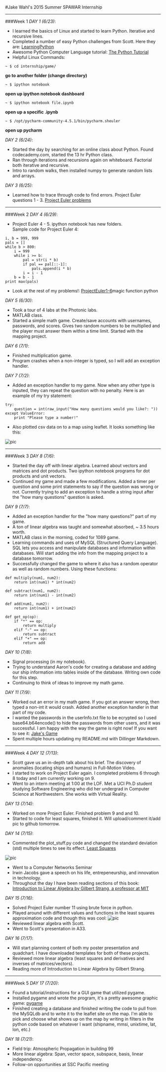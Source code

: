 #Jake Wahl's 2015 Summer SPAWAR Internship
***
###Week 1
*DAY 1 (6/23)*:  
- I learned the basics of Linux and started to learn Python.  Iterative and recursive lines.  
- Completed a number of easy Python challenges from Scott.  Here they are: [LearningPython](https://github.com/jakewahl/spawar_internship.github.io/blob/master/Easy_Python_Challenge.ipynb)
- Awesome Python Computer Language tutorial: [The Python Tutorial](https://docs.python.org/2/tutorial/)
- Helpful Linux Commands:
```
~ $ cd internship/game/
```
**go to another folder (change directory)**
```
~ $ ipython notebook
```
**open up ipython notebook dashboard**
```
~ $ ipython notebook file.ipynb
```
**open up a specific .ipynb**
```
~ $ /opt/pycharm-community-4.5.1/bin/pycharm.sheuler
```
**open up pycharm**

*DAY 2 (6/24)*:  
- Started the day by searching for an online class about Python.  Found codecademy.com, started the 13 hr Python class.  
- Ran through iterations and recursions again on whiteboard.  Factorial both iterative and recursive.  
- Intro to random walks, then installed numpy to generate random lists and arrays.

*DAY 3 (6/25)*: 
- Learned how to trace through code to find errors. Project Euler questions 1 - 3.  [Project Euler problems](https://github.com/jakewahl/spawar_internship.github.io/blob/master/euler.ipynb)

***

###Week 2
*DAY 4 (6/29)*: 
- Project Euler 4 - 5.  ipython notebook has new folders.    
Sample code for Project Euler 4:
```
i, b = 999, 999
pals = []
while b > 800:
    i = 999
    while i >= b:   
        pal = str(i * b)    
        if pal == pal[::-1]:
            pals.append(i * b)
        i = i - 1
    b = b - 1
print max(pals)
```
- Look at the rest of my problems!:
[ProjectEuler1-6](http://127.0.0.1:8888/65ad8a2f-ffc8-4757-8249-9fa0b7e272d3)magic function python

*DAY 5 (6/30)*:
- Took a tour of 4 labs at the Photonic labs.  
- MATLAB class.  
- Started a simple math game.  Create/save accounts with usernames, passwords, and scores.  Gives two random numbers to be multiplied and the player must answer them within a time limit.  Started with the mapping project.

*DAY 6 (7/1)*:
- Finished multiplication game.  
- Program crashes when a non-integer is typed, so I will add an exception handler.

*DAY 7 (7/2)*:
- Added an exception handler to my game.  Now when any other type is inputed, they can repeat the question with no penalty.  Here is an example of my try statement:
```
try:
    question = int(raw_input("How many questions would you like?: "))
except ValueError:
    print "Please type a number!"
```
- Also plotted csv data on to a map using leaflet.  It looks something like this:

![pic](/mapping/index_cluster_pic.png)
***
###Week 3
*DAY 8 (7/6)*:
- Started the day off with linear algebra.  Learned about vectors and matrices and dot products.  Two ipython notebook programs for dot products and unit vectors.  
- Continued my game and made a few modifications.  Added a timer per question and some print statements to say if the question was wrong or not.  Currently trying to add an exception to handle a string input after the "how many questions" question is asked.

*DAY 9 (7/7)*:  
- Added an exception handler for the "how many questions?" part of my game.  
- A ton of linear algebra was taught and somewhat absorbed, ~ 3.5 hours worth.  
- MATLAB class in the morning, coded for 1089 game.  
- Learning commands and uses of MySQL (Structured Query Language).  SQL lets you access and manipulate databases and information within databases.  Will start adding the info from the mapping project to a database tomorrow. 
- Successfully changed the game to where it also has a random operator as well as random numbers.  Using these functions:

```
def multiply(num1, num2):
    return int(num1) * int(num2)

def subtract(num1, num2):
    return int(num1) - int(num2)

def add(num1, num2):
    return int(num1) + int(num2)

def get_op(op):
    if "*" == op:
        return multiply
    elif "-" == op:
        return subtract
    elif "+" == op:
        return add
```
*DAY 10 (7/8)*:
- Signal processing (in my notebook).  
- Trying to understand Aaron's code for creating a database and adding our ship information into tables inside of the database.  Writing own code for this step.  
- Continuing to think of ideas to improve my math game.

*DAY 11 (7/9)*:
- Worked out an error in my math game.  If you got an answer wrong, then typed a non-int it would crash.  Added another exception handler in that part of my code.  
- I wanted the passwords in the userInfo.txt file to be ecrypted so I used base64.b64encode() to hide the passwords from other users, and it was successful.  I am happy with the way the game is right now! If you want to see it: [Jake's Game](https://github.com/jakewahl/spawar_internship.github.io/blob/master/game/time_game.py)
- Spent multiple hours updating my README.md with Dillinger Markdown.

***
###Week 4
*DAY 12 (7/13)*:
- Scott gave us an in-depth talk about his brief.  The discovery of anomalies (locating ships and humans) in Full-Motion Video.
- I started to work on Project Euler again.  I completed problems 6 through 8 today and I am currently working on 9.  
- Went to an intern meeting at 1:00 at the LOF.  Met a UCI Ph.D student studying Software Engineering who did her undergrad in Computer Science at Northwestern.  She works with Virtual Reality.

*DAY 13 (7/14)*:
- Worked on more Project Euler.  Finished problem 9 and and 10.  
- Started to code for least squares, finished it.  Will upload/comment it/add pic to github tomorrow. 

*DAY 14 (7/15)*:
- Commented the plot_stuff.py code and changed the standard deviation (std) multiple times to see its effect.
[Least Squares](https://github.com/jakewahl/spawar_internship.github.io/blob/master/leastsquares/linalg/plot_stuff.py)

![pic](/leastsquares/linalg/leastsquaresplot.png)

- Went to a Computer Networks Seminar
- Irwin Jacobs gave a speech on his life, entrepeneurship, and innovation in technology.  
- Throughout the day I have been reading sections of this book: [Introduction to Linear Algebra by Gilbert Strang, a professor at MIT](http://www.amazon.com/Introduction-Linear-Algebra-Fourth-Edition/dp/0980232716)

*DAY 15 (7/16)*:
- Solved Project Euler number 11 using brute force in python.
- Played around with different values and functions in the least squares approximation code and though this was cool:
![pic](https://github.com/jakewahl/spawar_internship.github.io/blob/master/leastsquares/linalg/sin(x)leastsquares.png)
- Reviewed linear algebra with Scott.
- Went to Scott's presentation in A33.

*DAY 16 (7/17)*:
- Will start planning content of both my poster presentation and quadchart.  I have downloaded templates for both of these projects.  
- Reviewed more linear algebra (least squares and derivatives and inverses of matrices/vectors).
- Reading more of Introduction to Linear Algebra by Gilbert Strang.    

***
###Week 5
*DAY 17 (7/20)*:
- Found a tutorial/instructions for a GUI game that utilized pygame.  
- Installed pygame and wrote the program, it's a pretty awesome graphic game: [pygame](https://github.com/jakewahl/spawar_internship.github.io/blob/master/pygame.py/gamecode.py)
- Finished creating a database and finished writing the code to pull from the MySQLdb and to write it to the leaflet site on the map.  I'm able to pick and choose what shows up on the map by writing in filters in the python code based on whatever I want (shipname, mmsi, unixtime, lat, lon, etc.)

*DAY 18 (7/21)*:
- Field trip: Atmospheric Propagation in building 99
- More linear algebra: Span, vector space, subspace, basis, linear independency.
- Follow-on opportunities at SSC Pacific meeting

